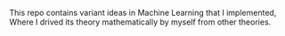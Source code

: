 This repo contains variant ideas in Machine Learning that I implemented, Where I drived its theory mathematically by myself from other theories.
